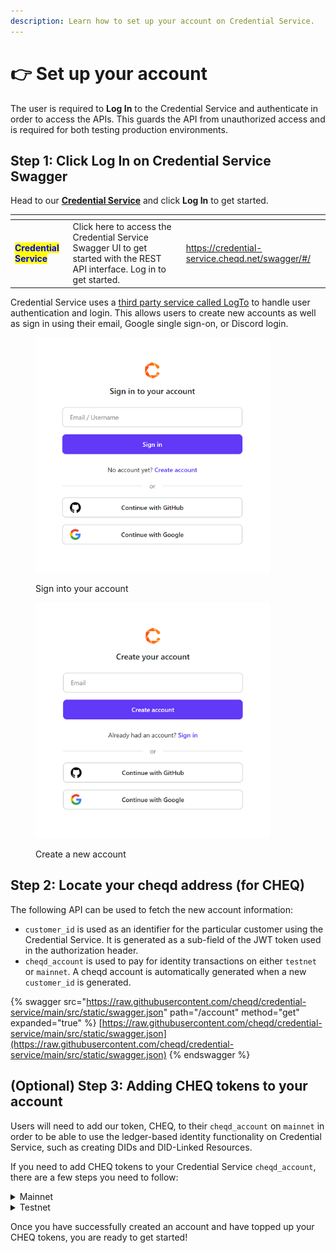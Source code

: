 ```yaml
---
description: Learn how to set up your account on Credential Service.
---
```


# 👉 Set up your account

The user is required to **Log In** to the Credential Service and authenticate in order to access the APIs. This guards the API from unauthorized access and is required for both testing production environments.

## Step 1: Click Log In on Credential Service Swagger

Head to our [**Credential Service**](https://credential-service.cheqd.net/swagger/#/) and click **Log In** to get started.

<table data-card-size="large" data-view="cards"><thead><tr><th></th><th></th><th data-hidden data-card-target data-type="content-ref"></th></tr></thead><tbody><tr><td><mark style="color:blue;"><strong>Credential Service</strong></mark></td><td>Click here to access the Credential Service Swagger UI to get started with the REST API interface. Log in to get started.</td><td><a href="https://credential-service.cheqd.net/swagger/#/">https://credential-service.cheqd.net/swagger/#/</a></td></tr></tbody></table>

Credential Service uses a [third party service called LogTo](https://logto.io/) to handle user authentication and login. This allows users to create new accounts as well as sign in using their email, Google single sign-on, or Discord login.&#x20;

<div align="left">

<figure><img src="../.gitbook/assets/Credential Service Sign In.png" alt="" width="375"><figcaption><p>Sign into your account</p></figcaption></figure>

 

<figure><img src="../.gitbook/assets/Credential Service Sign up.png" alt="" width="375"><figcaption><p>Create a new account</p></figcaption></figure>

</div>

## Step 2: Locate your cheqd address (for CHEQ)

The following API can be used to fetch the new account information:

* `customer_id` is used as an identifier for the particular customer using the Credential Service. It is generated as a sub-field of the JWT token used in the authorization header.
* `cheqd_account` is used to pay for identity transactions on either `testnet` or `mainnet`. A cheqd account is automatically generated when a new `customer_id` is generated.

{% swagger src="https://raw.githubusercontent.com/cheqd/credential-service/main/src/static/swagger.json" path="/account" method="get" expanded="true" %}
[https://raw.githubusercontent.com/cheqd/credential-service/main/src/static/swagger.json](https://raw.githubusercontent.com/cheqd/credential-service/main/src/static/swagger.json)
{% endswagger %}

## (Optional) Step 3: Adding CHEQ tokens to your account

Users will need to add our token, CHEQ, to their `cheqd_account`  on `mainnet` in order to be able to use the ledger-based identity functionality on Credential Service, such as creating DIDs and DID-Linked Resources.

If you need to add CHEQ tokens to your Credential Service `cheqd_account`, there are a few steps you need to follow:

<details>

<summary>Mainnet</summary>

* First you need to [setup your wallet](../network/wallets/) which is able to hold CHEQ tokens. We recommend using [Leap Wallet](https://www.leapwallet.io/) which natively supports all CHEQ transactions in a browser plugin or on mobile. Alternatively, follow the [tutorial here to setup your Keplr wallet](../network/wallets/keplr-setup.md).
* You will then need to [get CHEQ tokens from any of the listed providers here](https://cheqd.io/get-involved/).
* You will need to send CHEQ tokens from your new cheqd Wallet account to your `cheqd_account` address for using the Credential Service.

</details>

<details>

<summary>Testnet</summary>

* It is unlikely that you will ever need to top up your Testnet account, as this is handled automatically. However, in the event that your Testnet account runs out of tokens, you can follow the step below.
* This is super simple. You can add free CHEQ tokens to your cheqd\_account [via our Testnet Faucet](../network/tools/testnet-faucet.md) by inputting your cheqd account address. Access the [Testnet Faucet directly here](https://testnet-faucet.cheqd.io/).

</details>

Once you have successfully created an account and have topped up your CHEQ tokens, you are ready to get started!
